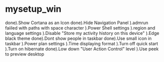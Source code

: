 # mysetup_win
done).Show Cortana as an Icon
done).Hide Navigation Panel
).admrun faiiled with paths with space character
).Power Shell settings
).region and language settings
).Disable "Store my activity history on this device"
).Edge black theme
done).Dont show people in taskbar
done).Use small icon in taskbar
).Power plan settings
).Time displaying format
).Turn off quick start
).Turn on hibernate
done).Low down "User Action Control" level
).Use peek to preview desktop
